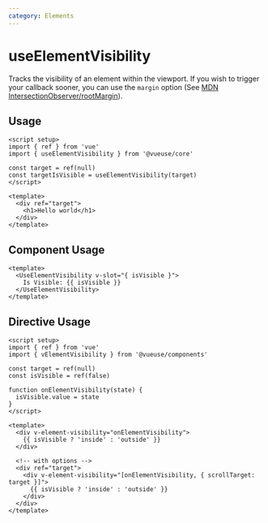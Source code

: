 ```yaml
---
category: Elements
---
```


# useElementVisibility

Tracks the visibility of an element within the viewport.
If you wish to trigger your callback sooner, you can use
the `margin` option (See [MDN IntersectionObserver/rootMargin](https://developer.mozilla.org/en-US/docs/Web/API/IntersectionObserver/rootMargin)).

## Usage

```vue
<script setup>
import { ref } from 'vue'
import { useElementVisibility } from '@vueuse/core'

const target = ref(null)
const targetIsVisible = useElementVisibility(target)
</script>

<template>
  <div ref="target">
    <h1>Hello world</h1>
  </div>
</template>
```

## Component Usage

```vue
<template>
  <UseElementVisibility v-slot="{ isVisible }">
    Is Visible: {{ isVisible }}
  </UseElementVisibility>
</template>
```

## Directive Usage

```vue
<script setup>
import { ref } from 'vue'
import { vElementVisibility } from '@vueuse/components'

const target = ref(null)
const isVisible = ref(false)

function onElementVisibility(state) {
  isVisible.value = state
}
</script>

<template>
  <div v-element-visibility="onElementVisibility">
    {{ isVisible ? 'inside' : 'outside' }}
  </div>

  <!-- with options -->
  <div ref="target">
    <div v-element-visibility="[onElementVisibility, { scrollTarget: target }]">
      {{ isVisible ? 'inside' : 'outside' }}
    </div>
  </div>
</template>
```
